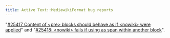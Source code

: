 ```yaml
---
title: Active Text::MediawikiFormat bug reports
---
```


"[\#25417 Content of &lt;pre&gt; blocks should behave as if &lt;nowiki&gt; were applied](http://rt.cpan.org/Public/Bug/Display.html?id=25417)" and "[\#25418: &lt;nowiki&gt; fails if using as span within another block](http://rt.cpan.org/Public/Bug/Display.html?id=25418)".
